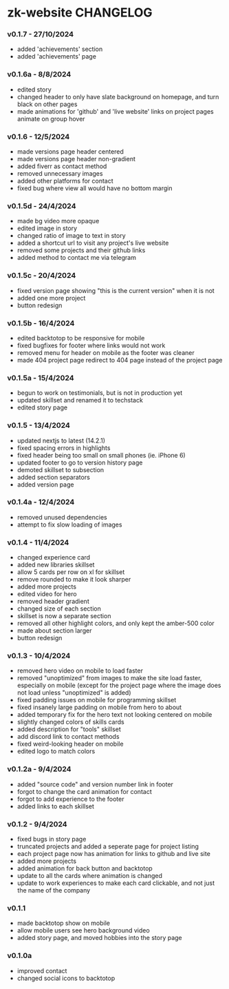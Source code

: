 # zk-website CHANGELOG

### v0.1.7 - 27/10/2024

- added 'achievements' section
- added 'achievements' page

### v0.1.6a - 8/8/2024

- edited story
- changed header to only have slate background on homepage, and turn black on other pages
- made animations for 'github' and 'live website' links on project pages animate on group hover

### v0.1.6 - 12/5/2024

- made versions page header centered
- made versions page header non-gradient
- added fiverr as contact method
- removed unnecessary images
- added other platforms for contact
- fixed bug where view all would have no bottom margin

### v0.1.5d - 24/4/2024

- made bg video more opaque
- edited image in story
- changed ratio of image to text in story
- added a shortcut url to visit any project's live website
- removed some projects and their github links
- added method to contact me via telegram

### v0.1.5c - 20/4/2024

- fixed version page showing "this is the current version" when it is not
- added one more project
- button redesign

### v0.1.5b - 16/4/2024

- edited backtotop to be responsive for mobile
- fixed bugfixes for footer where links would not work
- removed menu for header on mobile as the footer was cleaner
- made 404 project page redirect to 404 page instead of the project page

### v0.1.5a - 15/4/2024

- begun to work on testimonials, but is not in production yet
- updated skillset and renamed it to techstack
- edited story page

### v0.1.5 - 13/4/2024

- updated nextjs to latest (14.2.1)
- fixed spacing errors in highlights
- fixed header being too small on small phones (ie. iPhone 6)
- updated footer to go to version history page
- demoted skillset to subsection
- added section separators
- added version page

### v0.1.4a - 12/4/2024

- removed unused dependencies
- attempt to fix slow loading of images

### v0.1.4 - 11/4/2024

- changed experience card
- added new libraries skillset
- allow 5 cards per row on xl for skillset
- remove rounded to make it look sharper
- added more projects
- edited video for hero
- removed header gradient
- changed size of each section
- skillset is now a separate section
- removed all other highlight colors, and only kept the amber-500 color
- made about section larger
- button redesign

### v0.1.3 - 10/4/2024

- removed hero video on mobile to load faster
- removed "unoptimized" from images to make the site load faster, especially on mobile (except for the project page where the image does not load unless "unoptimized" is added)
- fixed padding issues on mobile for programming skillset
- fixed insanely large padding on mobile from hero to about
- added temporary fix for the hero text not looking centered on mobile
- slightly changed colors of skills cards
- added description for "tools" skillset
- add discord link to contact methods
- fixed weird-looking header on mobile
- edited logo to match colors

### v0.1.2a - 9/4/2024

- added "source code" and version number link in footer
- forgot to change the card animation for contact
- forgot to add experience to the footer
- added links to each skillset

### v0.1.2 - 9/4/2024

- fixed bugs in story page
- truncated projects and added a seperate page for project listing
- each project page now has animation for links to github and live site
- added more projects
- added animation for back button and backtotop
- update to all the cards where animation is changed
- update to work experiences to make each card clickable, and not just the name of the company

### v0.1.1

- made backtotop show on mobile
- allow mobile users see hero background video
- added story page, and moved hobbies into the story page

### v0.1.0a

- improved contact
- changed social icons to backtotop
